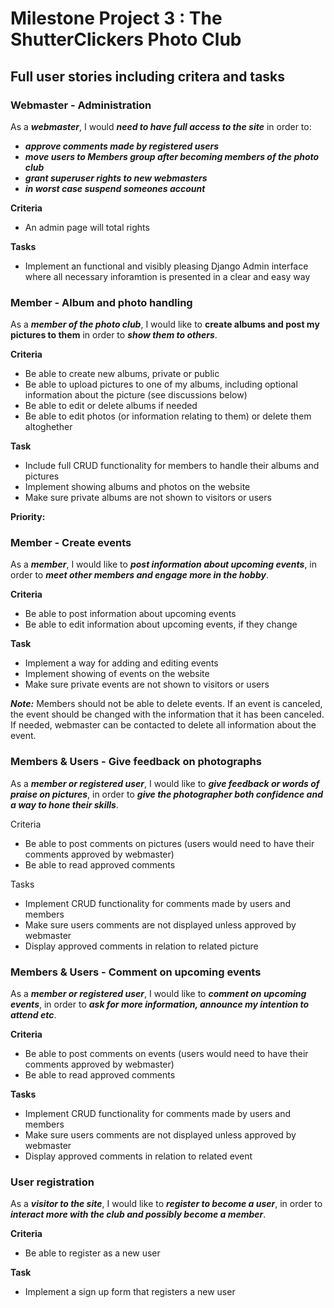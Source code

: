 # Milestone Project 3 : The ShutterClickers Photo Club

## Full user stories including critera and tasks

### Webmaster - Administration

As a ***webmaster***, I would ***need to have full access to the site*** in order to:  
- ***approve comments made by registered users***
- ***move users to Members group after becoming members of the photo club***
- ***grant superuser rights to new webmasters***
- ***in worst case suspend someones account***

**Criteria**

- An admin page will total rights


**Tasks**

- Implement an functional and visibly pleasing Django Admin interface where all necessary inforamtion is presented in a clear and easy way


### Member - Album and photo handling

As a ***member of the photo club***, I would like to **create albums and post my pictures to them** in order to ***show them to others***. 

**Criteria**

- Be able to create new albums, private or public
- Be able to upload pictures to one of my albums, including optional information about the picture (see discussions below)
- Be able to edit or delete albums if needed
- Be able to edit photos (or information relating to them) or delete them altoghether

**Task**

- Include full CRUD functionality for members to handle their albums and pictures
- Implement showing albums and photos on the website
- Make sure private albums are not shown to visitors or users

**Priority:**

### Member - Create events

As a ***member***, I would like to ***post information about upcoming events***, in order to ***meet other members and engage more in the hobby***.

**Criteria**

- Be able to post information about upcoming events
- Be able to edit information about upcoming events, if they change

**Task**

- Implement a way for adding and editing events
- Implement showing of events on the website
- Make sure private events are not shown to visitors or users

***Note:*** Members should not be able to delete events. If an event is canceled, the event should be changed with the information that it has been canceled. If needed, webmaster can be contacted to delete all information about the event. 


### Members & Users - Give feedback on photographs

As a ***member or registered user***, I would like to ***give feedback or words of praise on pictures***, in order to ***give the photographer both confidence and a way to hone their skills***.

Criteria

- Be able to post comments on pictures (users would need to have their comments approved by webmaster)
- Be able to read approved comments

Tasks

- Implement CRUD functionality for comments made by users and members
- Make sure users comments are not displayed unless approved by webmaster
- Display approved comments in relation to related picture

### Members & Users - Comment on upcoming events

As a ***member or registered user***, I would like to ***comment on upcoming events***, in order to ***ask for more information, announce my intention to attend etc***.

**Criteria**

- Be able to post comments on events (users would need to have their comments approved by webmaster)
- Be able to read approved comments

**Tasks**

- Implement CRUD functionality for comments made by users and members
- Make sure users comments are not displayed unless approved by webmaster
- Display approved comments in relation to related event


### User registration

As a ***visitor to the site***, I would like to ***register to become a user***, in order to ***interact more with the club and possibly become a member***.

**Criteria**

- Be able to register as a new user

**Task**

- Implement a sign up form that registers a new user


